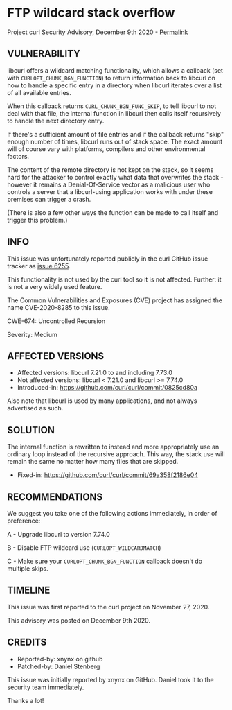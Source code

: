 FTP wildcard stack overflow
===========================

Project curl Security Advisory, December 9th 2020 -
[Permalink](https://curl.se/docs/CVE-2020-8285.html)

VULNERABILITY
-------------

libcurl offers a wildcard matching functionality, which allows a callback (set
with `CURLOPT_CHUNK_BGN_FUNCTION`) to return information back to libcurl on
how to handle a specific entry in a directory when libcurl iterates over a
list of all available entries.

When this callback returns `CURL_CHUNK_BGN_FUNC_SKIP`, to tell libcurl to not
deal with that file, the internal function in libcurl then calls itself
recursively to handle the next directory entry.

If there's a sufficient amount of file entries and if the callback returns
"skip" enough number of times, libcurl runs out of stack space. The exact
amount will of course vary with platforms, compilers and other environmental
factors.

The content of the remote directory is not kept on the stack, so it seems hard
for the attacker to control exactly what data that overwrites the stack -
however it remains a Denial-Of-Service vector as a malicious user who controls
a server that a libcurl-using application works with under these premises can
trigger a crash.

(There is also a few other ways the function can be made to call itself and
trigger this problem.)

INFO
----

This issue was unfortunately reported publicly in the curl GitHub issue
tracker as [issue 6255](https://github.com/curl/curl/issues/6255).

This functionality is not used by the curl tool so it is not affected.
Further: it is not a very widely used feature.

The Common Vulnerabilities and Exposures (CVE) project has assigned the name
CVE-2020-8285 to this issue.

CWE-674: Uncontrolled Recursion

Severity: Medium

AFFECTED VERSIONS
-----------------

- Affected versions: libcurl 7.21.0 to and including 7.73.0
- Not affected versions: libcurl < 7.21.0 and libcurl >= 7.74.0
- Introduced-in: https://github.com/curl/curl/commit/0825cd80a

Also note that libcurl is used by many applications, and not always
advertised as such.

SOLUTION
------------

The internal function is rewritten to instead and more appropriately use an
ordinary loop instead of the recursive approach. This way, the stack use will
remain the same no matter how many files that are skipped.

- Fixed-in: https://github.com/curl/curl/commit/69a358f2186e04

RECOMMENDATIONS
--------------

We suggest you take one of the following actions immediately, in order of
preference:

 A - Upgrade libcurl to version 7.74.0

 B - Disable FTP wildcard use (`CURLOPT_WILDCARDMATCH`)

 C - Make sure your `CURLOPT_CHUNK_BGN_FUNCTION` callback doesn't do multiple skips.

TIMELINE
--------

This issue was first reported to the curl project on November 27, 2020.

This advisory was posted on December 9th 2020.

CREDITS
-------

- Reported-by: xnynx on github
- Patched-by: Daniel Stenberg

This issue was initially reported by xnynx on GitHub. Daniel took it to the
security team immediately.

Thanks a lot!
